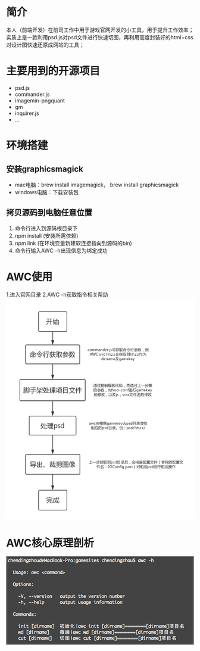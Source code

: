 # 简介
本人（前端开发）在前司工作中用于游戏官网开发的小工具，用于提升工作效率；实质上是一款利用psd.js对psd文件进行快速切图，再利用高度封装好的html+css对设计图快速还原成网站的工具；

# 主要用到的开源项目
* psd.js
* commander.js
* imagemin-pngquant
* gm
* inquirer.js
* ...

# 环境搭建
## 安装graphicsmagick
* mac电脑：brew install imagemagick， brew install graphicsmagick
* windows电脑：下载安装包
## 拷贝源码到电脑任意位置
1. 命令行进入到源码根目录下
2. npm install (安装所需依赖)
3. npm link (在环境变量新建软连接指向到源码的bin)
4. 命令行输入AWC –h出现信息为绑定成功

# AWC使用
1.进入官网目录
2.AWC -h获取指令相关帮助
![Image text](https://raw.githubusercontent.com/CDzhou/37AWC/master/images/%E5%9B%BE%E7%89%87%201.png)

# AWC核心原理剖析
![Image text](https://raw.githubusercontent.com/CDzhou/37AWC/master/images/2.png)
